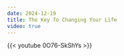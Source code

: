 ```yaml
---
date: 2024-12-19
title: The Key To Changing Your Life
video: true
---
```



{{< youtube 0O76-SkShYs >}}
